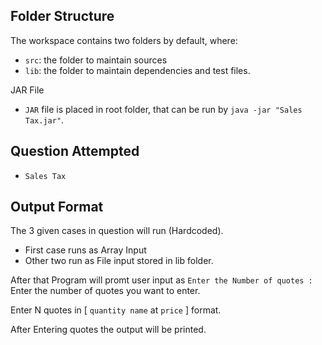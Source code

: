 ## Folder Structure

The workspace contains two folders by default, where:

- `src`: the folder to maintain sources
- `lib`: the folder to maintain dependencies and test files.

JAR File

- `JAR` file is placed in root folder, that can be run by `java -jar "Sales Tax.jar"`.

## Question Attempted

- `Sales Tax`

## Output Format

The 3 given cases in question will run (Hardcoded).

- First case runs as Array Input
- Other two run as File input stored in lib folder.

 After that Program will promt user input as `Enter the Number of quotes : `Enter the number of quotes you want to enter.

 Enter N quotes in [ `quantity name` at `price` ] format.
 
 After Entering quotes the output will be printed.
